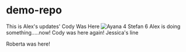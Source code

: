 # demo-repo
This is Alex's updates'
Cody Was Here
![Ayana](https://tenor.com/bGAek.gif)
4 Stefan
6 Alex is doing something.....now!
Cody was here again!
Jessica's line

Roberta was here!